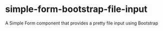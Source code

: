 # simple-form-bootstrap-file-input
A Simple Form component that provides a pretty file input using Bootstrap
